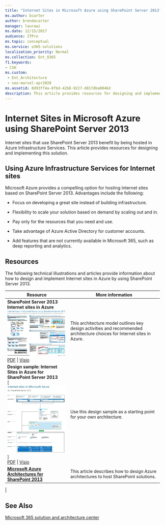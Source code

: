 ```yaml
---
title: "Internet Sites in Microsoft Azure using SharePoint Server 2013"
ms.author: bcarter
author: brendacarter
manager: laurawi
ms.date: 12/15/2017
audience: ITPro
ms.topic: conceptual
ms.service: o365-solutions
localization_priority: Normal
ms.collection: Ent_O365
f1.keywords:
- CSH
ms.custom: 
 - Ent_Architecture
 - seo-marvel-apr2020
ms.assetid: 0d93ff4a-8fbd-42b8-9227-d817dba0046d
description: This article provides resources for designing and implementing Sharepoint Server 2013 Internet sites hosted in Azure Infrastructure Services.
---
```


# Internet Sites in Microsoft Azure using SharePoint Server 2013

 Internet sites that use SharePoint Server 2013 benefit by being hosted in Azure Infrastructure Services. This article provides resources for designing and implementing this solution.

## Using Azure Infrastructure Services for Internet sites

Microsoft Azure provides a compelling option for hosting Internet sites based on SharePoint Server 2013. Advantages include the following:

- Focus on developing a great site instead of building infrastructure.

- Flexibility to scale your solution based on demand by scaling out and in.

- Pay only for the resources that you need and use.

- Take advantage of Azure Active Directory for customer accounts.

- Add features that are not currently available in Microsoft 365, such as deep reporting and analytics.

## Resources

The following technical illustrations and articles provide information about how to design and implement Internet sites in Azure by using SharePoint Server 2013.

|Resource|More information|
|---|---|
|**SharePoint Server 2013 Internet sites in Azure** <br/> [![Image of Internet sites in Azure using SharePoint](../media/MS-AZ-SPInternetSites.jpg)](https://go.microsoft.com/fwlink/p/?LinkId=392552) <br/> [PDF](https://go.microsoft.com/fwlink/p/?LinkId=392552) \| [Visio](https://go.microsoft.com/fwlink/p/?LinkId=392551)|This architecture model outlines key design activities and recommended architecture choices for Internet sites in Azure.|
|**Design sample: Internet Sites in Azure for SharePoint Server 2013** <br/> [![Image of the Design sample: Internet sites in Microsoft Azure for SharePoint 2013](../media/MS-AZ-InternetSitesDesignSample.jpg)] <br/> [PDF](https://go.microsoft.com/fwlink/p/?LinkId=392549)  \| [Visio](https://go.microsoft.com/fwlink/p/?LinkId=392548)|Use this design sample as a starting point for your own architecture.|
|**[Microsoft Azure Architectures for SharePoint 2013](microsoft-azure-architectures-for-sharepoint-2013.md)** <br/> |This article describes how to design Azure architectures to host SharePoint solutions.|
|

## See Also

[Microsoft 365 solution and architecture center](../solutions/index.yml)